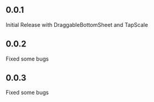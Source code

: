 ## 0.0.1

Initial Release with DraggableBottomSheet and TapScale

## 0.0.2

Fixed some bugs

## 0.0.3

Fixed some bugs
